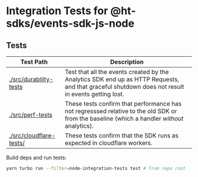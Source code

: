 # Integration Tests for @ht-sdks/events-sdk-js-node

## Tests

| Test Path                                        | Description                                                                                                                                       |
| ------------------------------------------------ | ------------------------------------------------------------------------------------------------------------------------------------------------- |
| [./src/durability-tests](src/durability-tests/)  | Test that all the events created by the Analytics SDK end up as HTTP Requests, and that graceful shutdown does not result in events getting lost. |
| [./src/perf-tests](src/perf-tests/)              | These tests confirm that performance has not regresssed relative to the old SDK or from the baseline (which a handler _without_ analytics).       |
| [./src/cloudflare-tests/](src/cloudflare-tests/) | These tests confirm that the SDK runs as expected in cloudflare workers.                                                                          |

Build deps and run tests:

```sh
yarn turbo run --filter=node-integration-tests test # from repo root
```
